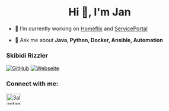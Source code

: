 <h1 align="center">Hi 👋, I'm Jan</h1>

- 🔭 I’m currently working on [Homeflix](https://github.com/Salzstange-app/Homeflix) and [ServicePortal](https://github.com/Salzstange-app/Serviceportal_web)
  
- 💬 Ask me about **Java, Python, Docker, Ansible, Automation**


<p align="left">
<h3 align="left"> Skibidi Rizzler </h3>
  
  [![GitHub](https://img.shields.io/badge/-GitHub-181717?style=flat-square&logo=GitHub&logoColor=white)](https://github.com/Zombiebattler)
  [![Webseite](https://img.shields.io/badge/-Website-000?style=flat-square&logo=globe&logoColor=white)](http://leonk.me/) 



<h3 align="left">Connect with me:</h3>
<p align="left">
<a href="https://discord.gg/3alzstange" target="blank"><img align="center" src="https://raw.githubusercontent.com/rahuldkjain/github-profile-readme-generator/master/src/images/icons/Social/discord.svg" alt="3alzstange" height="30" width="40" /></a>
</p>
